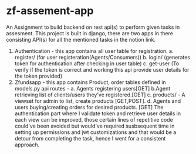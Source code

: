 # zf-assement-app
An Assignment to build backend on rest api(s) to perform given tasks in assesment. 
This project is built in django, there are two apps in there consisting API(s) for all the mentioned tasks in the notion link.
1. Authentication - this app contains all user table for registration.
   a. register/ (for user registeration(Agents/Consumers))
   b. login/ (generates token for authentication after checking in user table)
   c. get-user (To verify if the token is correct and working this api provide user details for the token provided)
2. Zfundsapp - this app contains Product, order tables defined in models.py api routes -
   a. Agents registering users[GET]
   b.Agent retrieving list of clients/users they've registered.[GET]
   c. products/ - A viewset for admin to list, create products [GET,POST].
   d. Agents and users buying/creating orders for desired products. [GET]
The authentication part where I validate token and retrieve user details in each view can be improved, those certain lines of repetitive code could've been avoided but
would've required susbsequent time in setting up permissions and jwt customizations  and that would be a detour from completing the task, hence I went for a consistent approach.
